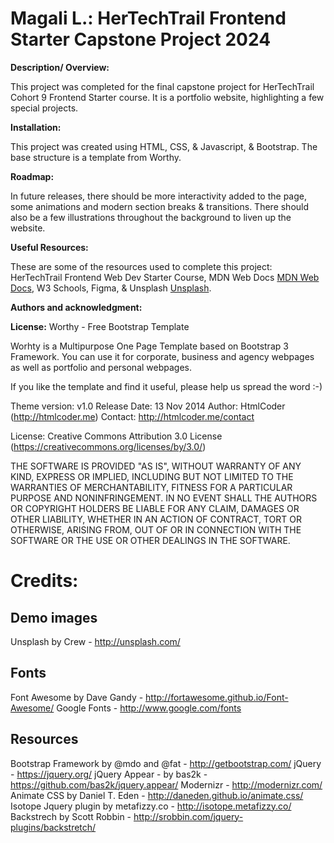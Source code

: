 # Magali L.: HerTechTrail Frontend Starter Capstone Project 2024

**Description/ Overview:** 

This project was completed for the final capstone project for HerTechTrail Cohort 9 Frontend Starter course. It is a portfolio website, highlighting a few special projects.

**Installation:**

This project was created using HTML, CSS, & Javascript, & Bootstrap. The base structure is a template from Worthy.

**Roadmap:**

In future releases, there should be more interactivity added to the page, some animations and modern section breaks & transitions. There should also be a few illustrations throughout the background to liven up the website.

**Useful Resources:** 

These are some of the resources used to complete this project: HerTechTrail Frontend Web Dev Starter Course, MDN Web Docs [MDN Web Docs](https://developer.mozilla.org/en-US/docs/Web), W3 Schools, Figma, & Unsplash [Unsplash](https://unsplash.com/).



**Authors and acknowledgment:**

**License:** 
Worthy - Free Bootstrap Template

Worhty is a Multipurpose One Page Template based on Bootstrap 3 Framework. 
You can use it for corporate, business and agency webpages as well as 
portfolio and personal webpages.

If you like the template and find it useful, please help us spread the word :-)

Theme version: v1.0
Release Date: 13 Nov 2014
Author: HtmlCoder (http://htmlcoder.me)
Contact: http://htmlcoder.me/contact

License: Creative Commons Attribution 3.0 License (https://creativecommons.org/licenses/by/3.0/)

THE SOFTWARE IS PROVIDED "AS IS", WITHOUT WARRANTY OF ANY KIND, EXPRESS OR
IMPLIED, INCLUDING BUT NOT LIMITED TO THE WARRANTIES OF MERCHANTABILITY,
FITNESS FOR A PARTICULAR PURPOSE AND NONINFRINGEMENT. IN NO EVENT SHALL THE
AUTHORS OR COPYRIGHT HOLDERS BE LIABLE FOR ANY CLAIM, DAMAGES OR OTHER
LIABILITY, WHETHER IN AN ACTION OF CONTRACT, TORT OR OTHERWISE, ARISING FROM,
OUT OF OR IN CONNECTION WITH THE SOFTWARE OR THE USE OR OTHER DEALINGS IN
THE SOFTWARE.


Credits:
=======================================================================

Demo images
------------------------------------------------------
Unsplash by Crew - http://unsplash.com/

Fonts
------------------------------------------------------
Font Awesome by Dave Gandy - http://fortawesome.github.io/Font-Awesome/
Google Fonts - http://www.google.com/fonts

Resources
------------------------------------------------------
Bootstrap Framework by @mdo and @fat - http://getbootstrap.com/
jQuery - https://jquery.org/
jQuery Appear - by bas2k - https://github.com/bas2k/jquery.appear/
Modernizr - http://modernizr.com/
Animate CSS by Daniel T. Eden - http://daneden.github.io/animate.css/
Isotope Jquery plugin by metafizzy.co - http://isotope.metafizzy.co/
Backstrech by Scott Robbin - http://srobbin.com/jquery-plugins/backstretch/